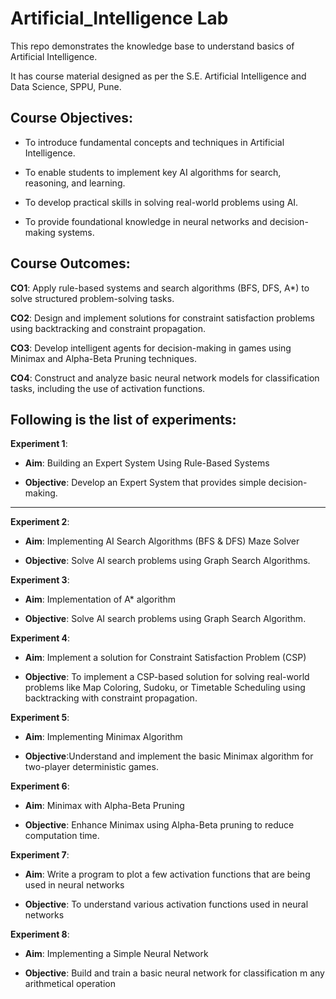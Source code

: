 # Artificial_Intelligence Lab

This repo demonstrates the knowledge base to understand basics of Artificial Intelligence.

It has course material designed as per the S.E. Artificial Intelligence and Data Science, SPPU, Pune.


## Course Objectives:

- To introduce fundamental concepts and techniques in Artificial Intelligence.

- To enable students to implement key AI algorithms for search, reasoning, and learning.

- To develop practical skills in solving real-world problems using AI.

- To provide foundational knowledge in neural networks and decision-making systems.

## Course Outcomes: 

**CO1**: Apply rule-based systems and search algorithms (BFS, DFS, A*) to solve structured problem-solving tasks.

**CO2**: Design and implement solutions for constraint satisfaction problems using backtracking and constraint propagation.

**CO3**: Develop intelligent agents for decision-making in games using Minimax and Alpha-Beta Pruning techniques.

**CO4**: Construct and analyze basic neural network models for classification tasks, including the use of activation functions.

## Following is the list of experiments:

**Experiment 1**: 

- **Aim**: Building an Expert System Using Rule-Based Systems

- **Objective**: Develop an Expert System that provides simple decision-making.
------------------------------------------------------------------------------------------------------------------------------------------------------------------------
**Experiment 2**:

- **Aim**: Implementing AI Search Algorithms (BFS & DFS) Maze Solver

- **Objective**: Solve AI search problems using Graph Search Algorithms.

**Experiment 3**:

- **Aim**: Implementation of A* algorithm

- **Objective**: Solve AI search problems using Graph Search Algorithm.

**Experiment 4**:

- **Aim**: Implement a solution for Constraint Satisfaction Problem (CSP)

- **Objective**: To implement a CSP-based solution for solving real-world problems like Map Coloring, Sudoku, or Timetable Scheduling using backtracking with constraint propagation.

**Experiment 5**:

- **Aim**: Implementing Minimax Algorithm

- **Objective**:Understand and implement the basic Minimax algorithm for two-player deterministic games.

**Experiment 6**:

- **Aim**: Minimax with Alpha-Beta Pruning

- **Objective**: Enhance Minimax using Alpha-Beta pruning to reduce computation time.

**Experiment 7**:

- **Aim**: Write a program to plot a few activation functions that are being used in neural networks

- **Objective**: To understand various activation functions used in neural networks

**Experiment 8**:

- **Aim**: Implementing a Simple Neural Network

- **Objective**: Build and train a basic neural network for classification m any arithmetical operation



